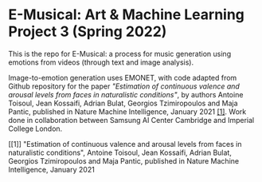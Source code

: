 # E-Musical: Art & Machine Learning Project 3 (Spring 2022)

This is the repo for E-Musical: a process for music generation using emotions from videos (through text and image analysis). 

Image-to-emotion generation uses EMONET, with code adapted from Github repository for the paper _"Estimation of continuous valence and arousal levels from faces in naturalistic conditions"_, by authors Antoine Toisoul, Jean Kossaifi, Adrian Bulat, Georgios Tzimiropoulos and Maja Pantic, published in Nature Machine Intelligence, January 2021 [[1]](#Citation).
Work done in collaboration between Samsung AI Center Cambridge and Imperial College London.



[[1]] "Estimation of continuous valence and arousal levels from faces in naturalistic conditions", Antoine Toisoul, Jean Kossaifi, Adrian Bulat, Georgios Tzimiropoulos and Maja Pantic, published in Nature Machine Intelligence, January 2021
